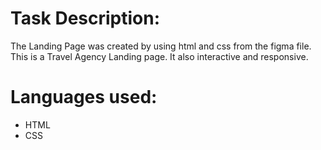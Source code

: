 # Task Description:
  The Landing Page was created by using html and css from the figma file.
  This is a Travel Agency Landing page. It also interactive and responsive.

# Languages used:
  * HTML
  * CSS
  